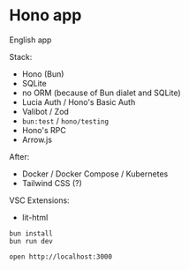 # Hono app

English app

Stack:
- Hono (Bun)
- SQLite
- no ORM (because of Bun dialet and SQLite)
- Lucia Auth / Hono's Basic Auth
- Valibot / Zod
- `bun:test` / `hono/testing`
- Hono's RPC
- Arrow.js

After:
- Docker / Docker Compose / Kubernetes
- Tailwind CSS (?)

VSC Extensions:
- lit-html


```
bun install
bun run dev
```

```
open http://localhost:3000
```
